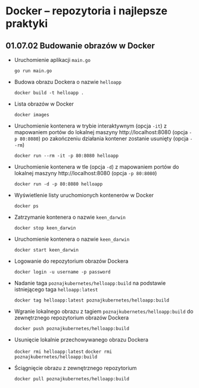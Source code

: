 # Docker – repozytoria i najlepsze praktyki
## 01.07.02 Budowanie obrazów w Docker

- Uruchomienie aplikacji `main.go`

    `go run main.go`

- Budowa obrazu Dockera o nazwie `helloapp`

    `docker build -t helloapp .`

- Lista obrazów w Docker

    `docker images`

- Uruchomienie kontenera w trybie interaktywnym  (opcja `-it`) z mapowaniem portów do lokalnej maszyny http://localhost:8080 (opcja `-p 80:8080`) po zakończeniu działania kontener zostanie usunięty (opcja `--rm`)

    `docker run --rm -it -p 80:8080 helloapp`

- Uruchomienie kontenera w tle (opcja `-d`) z mapowaniem portów do lokalnej maszyny http://localhost:8080 (opcja `-p 80:8080`) 

    `docker run -d -p 80:8080 helloapp`

- Wyświetlenie listy uruchomionych kontenerów w Docker

    `docker ps`

- Zatrzymanie kontenera o nazwie `keen_darwin`

    `docker stop keen_darwin`

- Uruchomienie kontenera o nazwie `keen_darwin`

    `docker start keen_darwin`

- Logowanie do repozytorium obrazów Dockera

    `docker login -u username -p password`

- Nadanie taga `poznajkubernetes/helloapp:build` na podstawie istniejącego taga `helloapp:latest`

    `docker tag helloapp:latest poznajkubernetes/helloapp:build`

- Wgranie lokalnego obrazu z tagiem `poznajkubernetes/helloapp:build` do zewnętrznego repozytorium obrazów Dockera

    `docker push poznajkubernetes/helloapp:build`

- Usunięcie lokalnie przechowywanego obrazu Dockera

    `docker rmi helloapp:latest`
    `docker rmi poznajkubernetes/helloapp:build`

- Ściągnięcie obrazu z zewnętrznego repozytorium

    `docker pull poznajkubernetes/helloapp:build`

    

